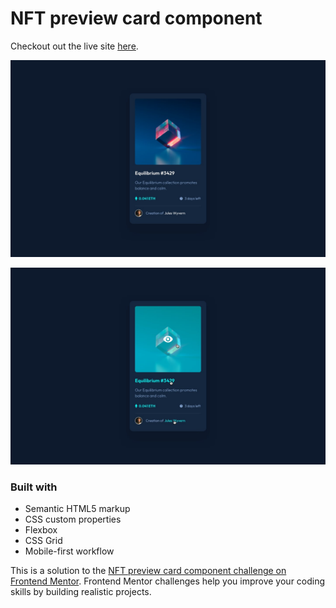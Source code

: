 # NFT preview card component

Checkout out the live site [here](https://elorenn.github.io/NFT-preview-card-component/).

![A ui card containing an NFT preview, heading, and caption.](design/desktop-design.jpg)

![active state](design/active-states.jpg)

### Built with

- Semantic HTML5 markup
- CSS custom properties
- Flexbox
- CSS Grid
- Mobile-first workflow

This is a solution to the [NFT preview card component challenge on Frontend Mentor](https://www.frontendmentor.io/challenges/nft-preview-card-component-SbdUL_w0U). Frontend Mentor challenges help you improve your coding skills by building realistic projects.
